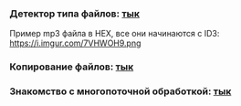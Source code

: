 ### Детектор типа файлов: [тык](https://github.com/ImMALWARE/Java-SP/blob/main/FileTypeDetector.java)
Пример mp3 файла в HEX, все они начинаются с ID3: https://i.imgur.com/7VHWOH9.png
### Копирование файлов: [тык](https://github.com/ImMALWARE/Java-SP/tree/main/FileCopying)
### Знакомство с многопоточной обработкой: [тык](https://github.com/ImMALWARE/Java-SP/tree/main/Multithread)